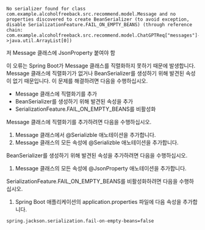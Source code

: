 ```
No serializer found for class com.example.alcoholfreeback.src.recommend.model.Message and no properties discovered to create BeanSerializer (to avoid exception, disable SerializationFeature.FAIL_ON_EMPTY_BEANS) (through reference chain: com.example.alcoholfreeback.src.recommend.model.ChatGPTReq["messages"]->java.util.ArrayList[0])
```

저 Message 클래스에 JsonProperty 붙여야 함

이 오류는 Spring Boot가 Message 클래스를 직렬화하지 못하기 때문에 발생합니다. Message 클래스에 직렬화기가 없거나 BeanSerializer를 생성하기 위해 발견된 속성이 없기 때문입니다. 이 문제를 해결하려면 다음을 수행하십시오.

- Message 클래스에 직렬화기를 추가
- BeanSerializer를 생성하기 위해 발견된 속성을 추가
- SerializationFeature.FAIL_ON_EMPTY_BEANS를 비활성화

Message 클래스에 직렬화기를 추가하려면 다음을 수행하십시오.

1. Message 클래스에서 @Serializble 애노테이션을 추가합니다.
2. Message 클래스의 모든 속성에 @Serializble 애노테이션을 추가합니다.

BeanSerializer를 생성하기 위해 발견된 속성을 추가하려면 다음을 수행하십시오.

1. Message 클래스의 모든 속성에 @JsonProperty 애노테이션을 추가합니다.

SerializationFeature.FAIL_ON_EMPTY_BEANS를 비활성화하려면 다음을 수행하십시오.

1. Spring Boot 애플리케이션의 application.properties 파일에 다음 속성을 추가합니다.

```
spring.jackson.serialization.fail-on-empty-beans=false
```
